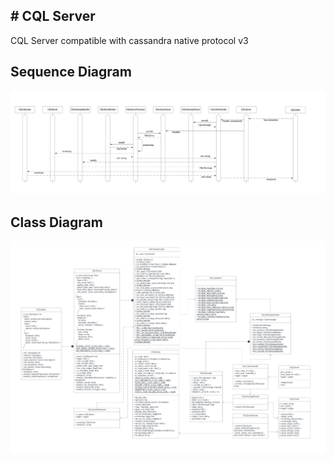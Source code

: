 ## # CQL Server
CQL Server compatible with cassandra native protocol v3

## Sequence Diagram
![img](.github/README/sequence.png)

## Class Diagram
![img](.github/README/class.png)
